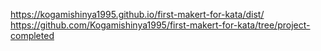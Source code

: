 https://kogamishinya1995.github.io/first-makert-for-kata/dist/
https://github.com/Kogamishinya1995/first-makert-for-kata/tree/project-completed
